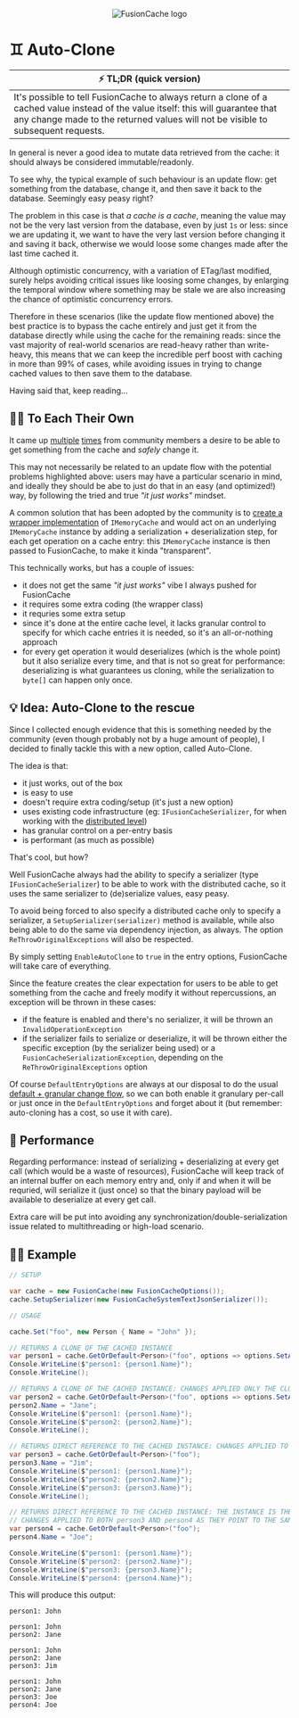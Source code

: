 <div align="center">

![FusionCache logo](logo-128x128.png)

</div>

# ♊ Auto-Clone

| ⚡ TL;DR (quick version) |
| -------- |
| It's possible to tell FusionCache to always return a clone of a cached value instead of the value itself: this will guarantee that any change made to the returned values will not be visible to subsequent requests. |

In general is never a good idea to mutate data retrieved from the cache: it should always be considered immutable/readonly.

To  see why, the typical example of such behaviour is an update flow: get something from the database, change it, and then save it back to the database. Seemingly easy peasy right?

The problem in this case is that _a cache is a cache_, meaning the value may not be the very last version from the database, even by just `1s` or less: since we are updating it, we want to have the very last version before changing it and saving it back, otherwise we would loose some changes made after the last time cached it.

Although optimistic concurrency, with a variation of ETag/last modified, surely helps avoiding critical issues like loosing some changes, by enlarging the temporal window where something may be stale we are also increasing the chance of optimistic concurrency errors.

Therefore in these scenarios (like the update flow mentioned above) the best practice is to bypass the cache entirely and just get it from the database directly while using the cache for the remaining reads: since the vast majority of real-world scenarios are read-heavy rather than write-heavy, this means that we can keep the incredible perf boost with caching in more than 99% of cases, while avoiding issues in trying to change cached values to then save them to the database.

Having said that, keep reading...

## 🙋‍♀️ To Each Their Own

It came up [multiple](https://github.com/ZiggyCreatures/FusionCache/issues/194) [times](https://github.com/ZiggyCreatures/FusionCache/issues/262) from community members a desire to be able to get something from the cache and _safely_ change it.

This may not necessarily be related to an update flow with the potential problems highlighted above: users may have a particular scenario in mind, and ideally they should be abe to just do that in an easy (and optimized!) way, by following the tried and true _"it just works"_ mindset.

A common solution that has been adopted by the community is to [create a wrapper implementation](https://github.com/ZiggyCreatures/FusionCache/issues/194#issuecomment-1951461803) of `IMemoryCache` and would act on an underlying `IMemoryCache` instance by adding a serialization + deserialization step, for each get operation on a cache entry: this `IMemoryCache` instance is then passed to FusionCache, to make it kinda "transparent".

This technically works, but has a couple of issues:
- it does not get the same _"it just works"_ vibe I always pushed for FusionCache
- it requires some extra coding (the wrapper class)
- it requries some extra setup
- since it's done at the entire cache level, it lacks granular control to specify for which cache entries it is needed, so it's an all-or-nothing approach
- for every get operation it would deserializes (which is the whole point) but it also serialize every time, and that is not so great for performance: deserializing is what guarantees us cloning, while the serialization to `byte[]` can happen only once.

## 💡 Idea: Auto-Clone to the rescue

Since I collected enough evidence that this is something needed by the community (even though probably not by a huge amount of people), I decided to finally tackle this with a new option, called Auto-Clone.

The idea is that:
- it just works, out of the box
- is easy to use
- doesn't require extra coding/setup (it's just a new option)
- uses existing code infrastructure (eg: `IFusionCacheSerializer`, for when working with the [distributed level](https://github.com/ZiggyCreatures/FusionCache/blob/main/docs/CacheLevels.md))
- has granular control on a per-entry basis
- is performant (as much as possible)

That's cool, but how?

Well FusionCache always had the ability to specify a serializer (type `IFusionCacheSerializer`) to be able to work with the distributed cache, so it uses the same serializer to (de)serialize values, easy peasy.

To avoid being forced to also specify a distributed cache only to specify a serializer, a `SetupSerializer(serializer)` method is available, while also being able to do the same via dependency injection, as always.
The option `ReThrowOriginalExceptions` will also be respected.

By simply setting `EnableAutoClone` to `true` in the entry options, FusionCache will take care of everything.

Since the feature creates the clear expectation for users to be able to get something from the cache and freely modify it without repercussions, an exception will be thrown in these cases:
- if the feature is enabled and there's no serializer, it will be thrown an `InvalidOperationException`
- if the serializer fails to serialize or deserialize, it will be thrown either the specific exception (by the serializer being used) or a `FusionCacheSerializationException`, depending on the `ReThrowOriginalExceptions` option

Of course `DefaultEntryOptions` are always at our disposal to do the usual [default + granular change flow](https://github.com/ZiggyCreatures/FusionCache/blob/main/docs/Options.md#defaultentryoptions), so we can both enable it granulary per-call or just once in the `DefaultEntryOptions` and forget about it (but remember: auto-cloning has a cost, so use it with care).

## 🚀 Performance

Regarding performance: instead of serializing + deserializing at every get call (which would be a waste of resources), FusionCache will keep track of an internal buffer on each memory entry and, only if and when it will be requried, will serialize it (just once) so that the binary payload will be available to deserialize at every get call.

Extra care will be put into avoiding any synchronization/double-serialization issue related to multithreading or high-load scenario.

## 👩‍💻 Example

```csharp
// SETUP

var cache = new FusionCache(new FusionCacheOptions());
cache.SetupSerializer(new FusionCacheSystemTextJsonSerializer());

// USAGE

cache.Set("foo", new Person { Name = "John" });

// RETURNS A CLONE OF THE CACHED INSTANCE
var person1 = cache.GetOrDefault<Person>("foo", options => options.SetAutoClone(true));
Console.WriteLine($"person1: {person1.Name}");
Console.WriteLine();

// RETURNS A CLONE OF THE CACHED INSTANCE: CHANGES APPLIED ONLY THE CLONE, CACHED INSTANCE REMAINS UNCHANGED
var person2 = cache.GetOrDefault<Person>("foo", options => options.SetAutoClone(true));
person2.Name = "Jane";
Console.WriteLine($"person1: {person1.Name}");
Console.WriteLine($"person2: {person2.Name}");
Console.WriteLine();

// RETURNS DIRECT REFERENCE TO THE CACHED INSTANCE: CHANGES APPLIED TO THE CACHED INSTANCE ITSELF
var person3 = cache.GetOrDefault<Person>("foo");
person3.Name = "Jim";
Console.WriteLine($"person1: {person1.Name}");
Console.WriteLine($"person2: {person2.Name}");
Console.WriteLine($"person3: {person3.Name}");
Console.WriteLine();

// RETURNS DIRECT REFERENCE TO THE CACHED INSTANCE: THE INSTANCE IS THE SAME AS BEFORE
// CHANGES APPLIED TO BOTH person3 AND person4 AS THEY POINT TO THE SAME CACHED INSTANCE
var person4 = cache.GetOrDefault<Person>("foo");
person4.Name = "Joe";

Console.WriteLine($"person1: {person1.Name}");
Console.WriteLine($"person2: {person2.Name}");
Console.WriteLine($"person3: {person3.Name}");
Console.WriteLine($"person4: {person4.Name}");
```

This will produce this output:

```
person1: John

person1: John
person2: Jane

person1: John
person2: Jane
person3: Jim

person1: John
person2: Jane
person3: Joe
person4: Joe
```
